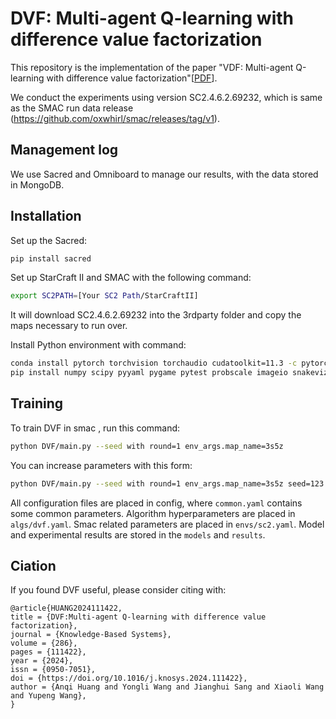 # DVF: Multi-agent Q-learning with difference value factorization

This repository is the implementation of the paper "VDF: Multi-agent Q-learning with difference value factorization"[[PDF](https://doi.org/10.1016/j.knosys.2024.111422)]. 

We conduct the experiments using version SC2.4.6.2.69232, which is same as the SMAC run data release (https://github.com/oxwhirl/smac/releases/tag/v1).

## Management log
We use Sacred and Omniboard to manage our results, with the data stored in MongoDB.


## Installation
Set up the Sacred:

```bash
pip install sacred
```

Set up StarCraft II and SMAC with the following command:

```bash
export SC2PATH=[Your SC2 Path/StarCraftII]
```

It will download SC2.4.6.2.69232 into the 3rdparty folder and copy the maps necessary to run over.

Install Python environment with command:

```bash
conda install pytorch torchvision torchaudio cudatoolkit=11.3 -c pytorch -y
pip install numpy scipy pyyaml pygame pytest probscale imageio snakeviz 
```

## Training
To train DVF in smac , run this command:

```bash
python DVF/main.py --seed with round=1 env_args.map_name=3s5z
```

You can increase parameters with this form:

```bash
python DVF/main.py --seed with round=1 env_args.map_name=3s5z seed=123 
```

All configuration files are placed in config, where `common.yaml` contains some common parameters. Algorithm hyperparameters are placed in `algs/dvf.yaml`. Smac related parameters are placed in `envs/sc2.yaml`. Model and experimental results are stored in the `models` and `results`.

## Ciation

If you found DVF useful, please consider citing with:
```
@article{HUANG2024111422,
title = {DVF:Multi-agent Q-learning with difference value factorization},
journal = {Knowledge-Based Systems},
volume = {286},
pages = {111422},
year = {2024},
issn = {0950-7051},
doi = {https://doi.org/10.1016/j.knosys.2024.111422},
author = {Anqi Huang and Yongli Wang and Jianghui Sang and Xiaoli Wang and Yupeng Wang},
}
```

